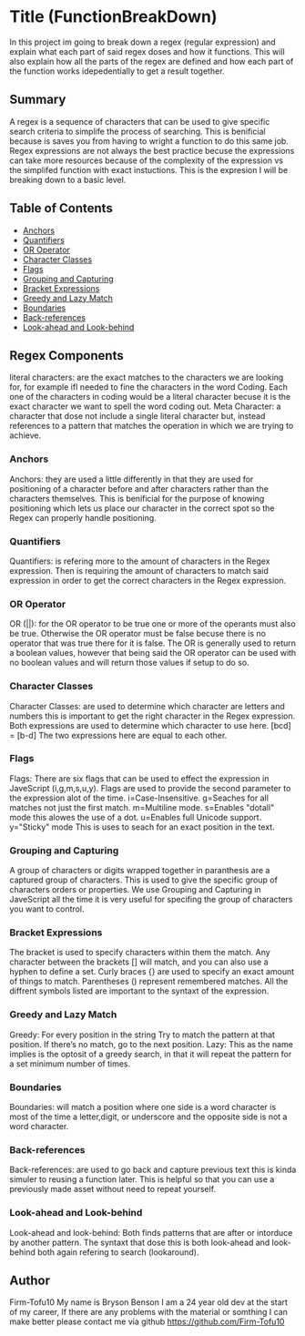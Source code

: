 # Title (FunctionBreakDown)

In this project im going to break down a regex (regular expression) and explain what each part of said regex doses and how it functions. This will also explain how all the parts of the regex are defined and how each part of the function works idepedentially to get a result together.

## Summary

A regex is a sequence of characters that can be used to give specific search criteria to simplife the process of searching. This is benificial because is saves you from having to wright a function to do this same job. Regex expressions are not always the best practice becuse the expressions can take more resources because of the complexity of the expression vs the simplifed function with exact instuctions. This is the expresion I will be breaking down to a basic level.


## Table of Contents

- [Anchors](#anchors)
- [Quantifiers](#quantifiers)
- [OR Operator](#or-operator)
- [Character Classes](#character-classes)
- [Flags](#flags)
- [Grouping and Capturing](#grouping-and-capturing)
- [Bracket Expressions](#bracket-expressions)
- [Greedy and Lazy Match](#greedy-and-lazy-match)
- [Boundaries](#boundaries)
- [Back-references](#back-references)
- [Look-ahead and Look-behind](#look-ahead-and-look-behind)

## Regex Components
literal characters: are the exact matches to the characters we are looking for, for example ifI needed to fine the characters in the word Coding. Each one of the characters in coding would be a literal character becuse it is the exact character we want to spell the word coding out.
Meta Character: a character that dose not include a single literal character but, instead references to a pattern that matches the operation in which we are trying to achieve.
### Anchors
Anchors: they are used a little differently in that they are used for positioning of a character before and after characters rather than the characters themselves. This is benificial for the purpose of knowing positioning which lets us place our character in the correct spot so the Regex can properly handle positioning.
### Quantifiers
Quantifiers: is refering more to the amount of characters in the Regex expression. Then is requiring the amount of characters to match said expression in order to get the correct characters in the Regex expression.
### OR Operator
OR (||): for the OR operator to be true one or more of the operants must also be true. Otherwise the OR operator must be false becuse there is no operator that was true there for it is false. The OR is generally used to return a boolean values, however that being said the OR operator can be used with no boolean values and will return those values if setup to do so.
### Character Classes
Character Classes: are used to determine which character are letters and numbers this is important to get the right character in the Regex expression. Both expressions are used to determine which character to use here. [bcd] = [b-d] The two expressions here are equal to each other. 
### Flags
Flags: There are six flags that can be used to effect the expression in JaveScript (i,g,m,s,u,y). Flags are used to provide the second parameter to the expression alot of the time. 
i=Case-Insensitive.
g=Seaches for all matches not just the first match.
m=Multiline mode.
s=Enables "dotall" mode this alowes the use of a dot.
u=Enables full Unicode support.
y="Sticky" mode This is uses to seach for an exact position in the text.
### Grouping and Capturing
A group of characters or digits wrapped together in paranthesis are a captured group of characters. This is used to give the specific group of characters orders or properties. We use Grouping and Capturing in JaveScript all the time it is very useful for specifing the group of characters you want to control.
### Bracket Expressions
The bracket is used to specify characters within them the match. Any character between the brackets [] will match, and you can also use a hyphen to define a set. Curly braces {} are used to specify an exact amount of things to match. Parentheses () represent remembered matches. All the diffrent symbols listed are important to the syntaxt of the expression.
### Greedy and Lazy Match
Greedy: For every position in the string Try to match the pattern at that position. If there’s no match, go to the next position.
Lazy: This as the name implies is the optosit of a greedy search, in that it will repeat the pattern for a set minimum number of times.
### Boundaries
Boundaries: will match a position where one side is a word character is most of the time a letter,digit, or underscore and the opposite side is not a word character. 
### Back-references
Back-references: are used to go back and capture previous text this is kinda simuler to reusing a function later. This is helpful so that you can use a previously made asset without need to repeat yourself.
### Look-ahead and Look-behind          
Look-ahead and look-behind: Both finds patterns that are after or intorduce by another pattern. The syntaxt that dose this is both look-ahead and look-behind both again refering to search (lookaround).
## Author
Firm-Tofu10
My name is Bryson Benson I am a 24 year old dev at the start of my career, If there are any problems with the material or somthing I can make better please contact me via github https://github.com/Firm-Tofu10

